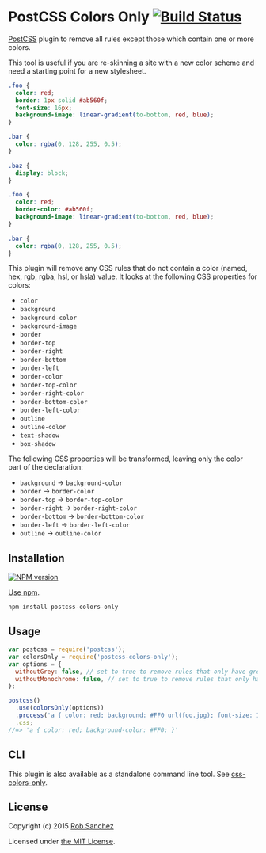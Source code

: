 # PostCSS Colors Only [![Build Status][ci-img]][ci]

[PostCSS] plugin to remove all rules except those which contain one or more colors.

This tool is useful if you are re-skinning a site with a new color scheme and need a starting point for a new stylesheet.

[PostCSS]: https://github.com/postcss/postcss
[ci-img]:  https://travis-ci.org/rsanchez/postcss-colors-only.svg
[ci]:      https://travis-ci.org/rsanchez/postcss-colors-only

```css
.foo {
  color: red;
  border: 1px solid #ab560f;
  font-size: 16px;
  background-image: linear-gradient(to-bottom, red, blue);
}

.bar {
  color: rgba(0, 128, 255, 0.5);
}

.baz {
  display: block;
}
```

```css
.foo {
  color: red;
  border-color: #ab560f;
  background-image: linear-gradient(to-bottom, red, blue);
}

.bar {
  color: rgba(0, 128, 255, 0.5);
}
```

This plugin will remove any CSS rules that do not contain a color (named, hex, rgb, rgba, hsl, or hsla) value. It looks at the following CSS properties for colors:

* `color`
* `background`
* `background-color`
* `background-image`
* `border`
* `border-top`
* `border-right`
* `border-bottom`
* `border-left`
* `border-color`
* `border-top-color`
* `border-right-color`
* `border-bottom-color`
* `border-left-color`
* `outline`
* `outline-color`
* `text-shadow`
* `box-shadow`

The following CSS properties will be transformed, leaving only the color part of the declaration:

* `background` → `background-color`
* `border` → `border-color`
* `border-top` → `border-top-color`
* `border-right` → `border-right-color`
* `border-bottom` → `border-bottom-color`
* `border-left` → `border-left-color`
* `outline` → `outline-color`

## Installation

[![NPM version](https://badge.fury.io/js/postcss-colors-only.svg)](https://www.npmjs.org/package/postcss-colors-only)

[Use npm](https://www.npmjs.org/doc/cli/npm-install.html).

```
npm install postcss-colors-only
```

## Usage

```javascript
var postcss = require('postcss');
var colorsOnly = require('postcss-colors-only');
var options = {
  withoutGrey: false, // set to true to remove rules that only have grey colors
  withoutMonochrome: false, // set to true to remove rules that only have grey, black, or white colors
};

postcss()
  .use(colorsOnly(options))
  .process('a { color: red; background: #FF0 url(foo.jpg); font-size: 12px; }')
  .css;
//=> 'a { color: red; background-color: #FF0; }'
```

## CLI

This plugin is also available as a standalone command line tool. See [css-colors-only](https://github.com/rsanchez/css-colors-only).

## License

Copyright (c) 2015 [Rob Sanchez](https://github.com/rsanchez)

Licensed under [the MIT License](./LICENSE).

